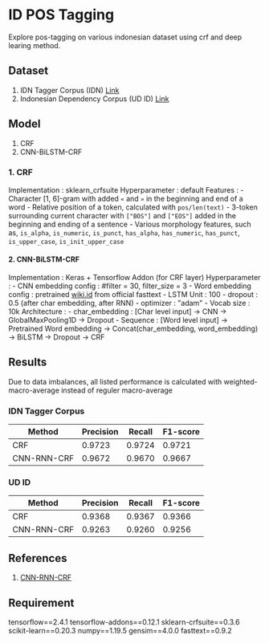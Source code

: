 # ID POS Tagging

Explore pos-tagging on various indonesian dataset using crf and deep learing method.

## Dataset
 
1. IDN Tagger Corpus (IDN) [Link](https://github.com/famrashel/idn-tagged-corpus)
2. Indonesian Dependency Corpus (UD ID) [Link](https://github.com/UniversalDependencies/UD_Indonesian-GSD)

## Model

1. CRF
2. CNN-BiLSTM-CRF

### 1. CRF

Implementation  : sklearn_crfsuite
Hyperparameter  : default
Features        : 
    - Character [1, 6]-gram with added `«` and `»` in the beginning and end of a word
    - Relative position of a token, calculated with `pos/len(text)` 
    - 3-token surrounding current character with `["BOS"]` and `["EOS"]` added in the beginning and ending of a sentence
    - Various morphology features, such as, `is_alpha`, `is_numeric`, `is_punct`, `has_alpha`, `has_numeric`, `has_punct`, `is_upper_case`, `is_init_upper_case`

#### 2. CNN-BiLSTM-CRF
Implementation  : Keras + Tensorflow Addon (for CRF layer)
Hyperparameter  : 
    - CNN embedding config : #filter = 30, filter_size = 3 
    - Word embedding config : pretrained [wiki.id](https://fasttext.cc/docs/en/pretrained-vectors.html) from official fasttext
    - LSTM Unit : 100
    - dropout : 0.5 (after char embedding, after RNN)
    - optimizer : "adam"
    - Vocab size : 10k
Architecture    :
    - char_embedding : [Char level input] -> CNN -> GlobalMaxPooling1D -> Dropout
    - Sequence : [Word level input] -> Pretrained Word embedding -> Concat(char_embedding, word_embedding) -> BiLSTM -> Dropout -> CRF

## Results

Due to data imbalances, all listed performance is calculated with weighted-macro-average instead of reguler macro-average

### IDN Tagger Corpus

Method|Precision|Recall|F1-score
---|---|---|---
CRF|0.9723|0.9724|0.9721
CNN-RNN-CRF|0.9672|0.9670|0.9667

### UD ID

Method|Precision|Recall|F1-score
---|---|---|---
CRF|0.9368|0.9367|0.9366
CNN-RNN-CRF|0.9263|0.9260|0.9256

## References
1. [CNN-RNN-CRF](https://www.aclweb.org/anthology/P16-1101/)


## Requirement
tensorflow==2.4.1
tensorflow-addons==0.12.1
sklearn-crfsuite==0.3.6
scikit-learn==0.20.3
numpy==1.19.5
gensim==4.0.0
fasttext==0.9.2